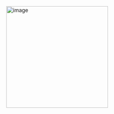 <img width="271" alt="image" src="https://github.com/user-attachments/assets/b05e4d14-638a-4227-858d-6216bdc40e05">

